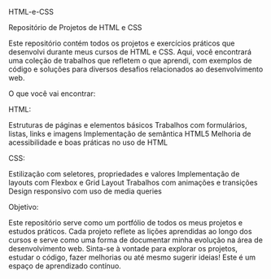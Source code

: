 HTML-e-CSS

Repositório de Projetos de HTML e CSS

Este repositório contém todos os projetos e exercícios práticos que desenvolvi durante meus cursos de HTML e CSS. Aqui, você encontrará uma coleção de trabalhos que refletem o que aprendi, com exemplos de código e soluções para diversos desafios relacionados ao desenvolvimento web.

O que você vai encontrar:

HTML:

Estruturas de páginas e elementos básicos Trabalhos com formulários, listas, links e imagens Implementação de semântica HTML5 Melhoria de acessibilidade e boas práticas no uso de HTML

CSS:

Estilização com seletores, propriedades e valores Implementação de layouts com Flexbox e Grid Layout Trabalhos com animações e transições Design responsivo com uso de media queries

Objetivo:

Este repositório serve como um portfólio de todos os meus projetos e estudos práticos. Cada projeto reflete as lições aprendidas ao longo dos cursos e serve como uma forma de documentar minha evolução na área de desenvolvimento web. Sinta-se à vontade para explorar os projetos, estudar o código, fazer melhorias ou até mesmo sugerir ideias! Este é um espaço de aprendizado contínuo.
